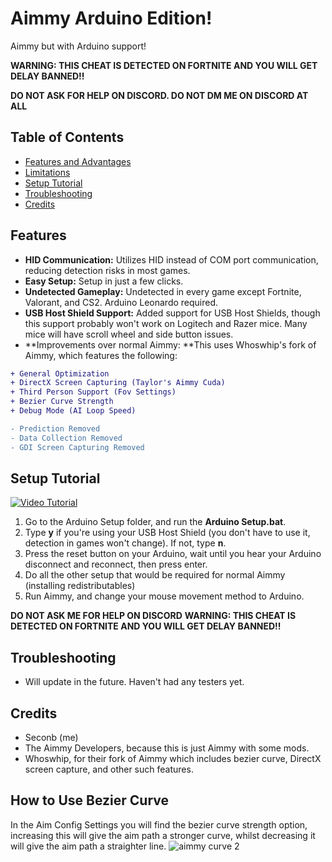 # Aimmy Arduino Edition!

Aimmy but with Arduino support!

**WARNING: THIS CHEAT IS DETECTED ON FORTNITE AND YOU WILL GET DELAY BANNED!!**

**DO NOT ASK FOR HELP ON DISCORD. DO NOT DM ME ON DISCORD AT ALL**

## Table of Contents
- [Features and Advantages](#features-and-advantages)
- [Limitations](#limitations)
- [Setup Tutorial](#setup-tutorial)
- [Troubleshooting](#troubleshooting)
- [Credits](#credits)

## Features
- **HID Communication:** Utilizes HID instead of COM port communication, reducing detection risks in most games.
- **Easy Setup:** Setup in just a few clicks.
- **Undetected Gameplay:** Undetected in every game except Fortnite, Valorant, and CS2. Arduino Leonardo required.
- **USB Host Shield Support:** Added support for USB Host Shields, though this support probably won't work on Logitech and Razer mice. Many mice will have scroll wheel and side button issues.
- **Improvements over normal Aimmy: **This uses Whoswhip's fork of Aimmy, which features the following:
```diff
+ General Optimization
+ DirectX Screen Capturing (Taylor's Aimmy Cuda)
+ Third Person Support (Fov Settings)
+ Bezier Curve Strength
+ Debug Mode (AI Loop Speed)

- Prediction Removed
- Data Collection Removed
- GDI Screen Capturing Removed
```

## Setup Tutorial
[![Video Tutorial](https://img.youtube.com/vi/1aRrjKzYCG0/0.jpg)](https://www.youtube.com/watch?v=1aRrjKzYCG0)
1. Go to the Arduino Setup folder, and run the **Arduino Setup.bat**.
2. Type **y** if you're using your USB Host Shield (you don't have to use it, detection in games won't change). If not, type **n**.
3. Press the reset button on your Arduino, wait until you hear your Arduino disconnect and reconnect, then press enter.
4. Do all the other setup that would be required for normal Aimmy (installing redistributables)
5. Run Aimmy, and change your mouse movement method to Arduino.

**DO NOT ASK ME FOR HELP ON DISCORD**
**WARNING: THIS CHEAT IS DETECTED ON FORTNITE AND YOU WILL GET DELAY BANNED!!**

## Troubleshooting
- Will update in the future. Haven't had any testers yet.

## Credits
- Seconb (me)
- The Aimmy Developers, because this is just Aimmy with some mods.
- Whoswhip, for their fork of Aimmy which includes bezier curve, DirectX screen capture, and other such features.

## How to Use Bezier Curve
In the Aim Config Settings you will find the bezier curve strength option, increasing this will give the aim path a stronger curve, whilst decreasing it will give the aim path a straighter line.
![aimmy curve 2](https://github.com/user-attachments/assets/a292c337-1f80-4fa7-b3d8-117e0f8dcb43)

